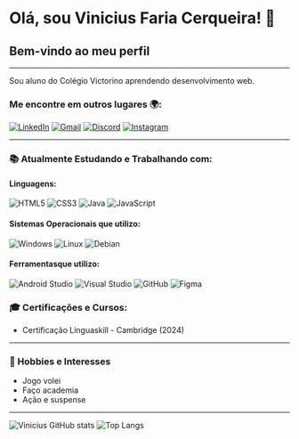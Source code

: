 # Olá, sou Vinicius Faria Cerqueira! 👋
## Bem-vindo ao meu perfil
---
Sou aluno do Colégio Victorino aprendendo desenvolvimento web.

### Me encontre em outros lugares 🌍:
[![LinkedIn](https://img.shields.io/badge/LinkedIn-blue?logo=linkedin)](https://www.linkedin.com/in/vinicius-faria-cerqueira-62347632a/)
[![Gmail](https://img.shields.io/badge/Gmail-red?logo=gmail)](https://mail.google.com/mail/u/0/?fs=1&to=vfariacerqueira@gmail.com&tf=cm)
[![Discord](https://img.shields.io/badge/Discord-7289DA?logo=discord)]()
[![Instagram](https://img.shields.io/badge/Instagram-purple?logo=instagram)](https://www.instagram.com/v_f4ria)

---

### 📚 Atualmente Estudando e Trabalhando com:

#### Linguagens:
![HTML5](https://img.shields.io/badge/HTML5-E34F26?style=for-the-badge&logo=html5&logoColor=white)
![CSS3](https://img.shields.io/badge/CSS3-1572B6?style=for-the-badge&logo=css3&logoColor=white)
![Java](https://img.shields.io/badge/Java-007396?style=for-the-badge&logo=java&logoColor=white)
![JavaScript](https://img.shields.io/badge/JavaScript-F7DF1E?style=for-the-badge&logo=javascript&logoColor=black)

#### Sistemas Operacionais que utilizo:
![Windows](https://img.shields.io/badge/Windows-0078D6?style=for-the-badge&logo=windows&logoColor=white)
![Linux](https://img.shields.io/badge/Linux-FCC624?style=for-the-badge&logo=linux&logoColor=black)
![Debian](https://img.shields.io/badge/Debian-A81D33?style=for-the-badge&logo=debian&logoColor=white)

#### Ferramentasque utilizo:
![Android Studio](https://img.shields.io/badge/Android%20Studio-3DDC84?style=for-the-badge&logo=android-studio&logoColor=white)
![Visual Studio](https://img.shields.io/badge/Visual%20Studio-5C2D91?style=for-the-badge&logo=visual-studio&logoColor=white)
![GitHub](https://img.shields.io/badge/GitHub-181717?style=for-the-badge&logo=github&logoColor=white)
![Figma](https://img.shields.io/badge/Figma-F24E1E?style=for-the-badge&logo=figma&logoColor=white)

### 🎓 Certificações e Cursos:
- Certificação Linguaskill - Cambridge (2024)

---
### 🎨 Hobbies e Interesses
- Jogo volei
- Faço academia
- Ação e suspense
---
![Vinicius GitHub stats](https://github-readme-stats.vercel.app/api?username=viniciusfariac&show_icons=true&theme=dark)
![Top Langs](https://github-readme-stats.vercel.app/api/top-langs/?username=viniciusfariac&layout=compact)
